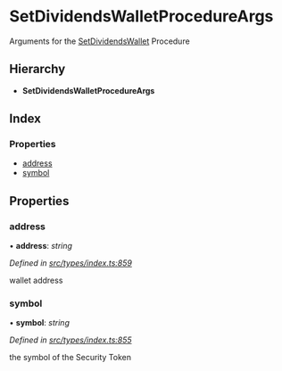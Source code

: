 # SetDividendsWalletProcedureArgs

Arguments for the [SetDividendsWallet](../enums/_types_index_.proceduretype.md#setdividendswallet) Procedure

## Hierarchy

* **SetDividendsWalletProcedureArgs**

## Index

### Properties

* [address](../interfaces/_types_index_.setdividendswalletprocedureargs.md#address)
* [symbol](../interfaces/_types_index_.setdividendswalletprocedureargs.md#symbol)

## Properties

### address

• **address**: _string_

_Defined in_ [_src/types/index.ts:859_](https://github.com/PolymathNetwork/polymath-sdk/blob/e8bbc1e/src/types/index.ts#L859)

wallet address

### symbol

• **symbol**: _string_

_Defined in_ [_src/types/index.ts:855_](https://github.com/PolymathNetwork/polymath-sdk/blob/e8bbc1e/src/types/index.ts#L855)

the symbol of the Security Token

